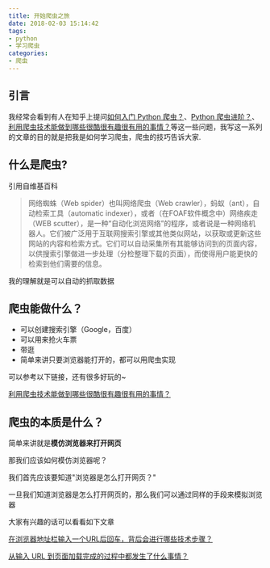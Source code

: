```yaml
---
title: 开始爬虫之旅
date: 2018-02-03 15:14:42
tags:
- python
- 学习爬虫
categories:
- 爬虫
---
```


## 引言

我经常会看到有人在知乎上提问[如何入门 Python 爬虫？](https://www.zhihu.com/question/20899988)、[Python 爬虫进阶？](https://www.zhihu.com/question/35461941)、[利用爬虫技术能做到哪些很酷很有趣很有用的事情？](https://www.zhihu.com/question/27621722)等这一些问题，我写这一系列的文章的目的就是把我是如何学习爬虫，爬虫的技巧告诉大家.

## 什么是爬虫?

引用自维基百科

> 网络蜘蛛（Web spider）也叫网络爬虫（Web crawler），蚂蚁（ant），自动检索工具（automatic indexer），或者（在FOAF软件概念中）网络疾走（WEB scutter），是一种“自动化浏览网络”的程序，或者说是一种网络机器人。它们被广泛用于互联网搜索引擎或其他类似网站，以获取或更新这些网站的内容和检索方式。它们可以自动采集所有其能够访问到的页面内容，以供搜索引擎做进一步处理（分检整理下载的页面），而使得用户能更快的检索到他们需要的信息。

我的理解就是可以自动的抓取数据

## 爬虫能做什么？

- 可以创建搜索引擎（Google，百度）
- 可以用来抢火车票
- 带逛
- 简单来讲只要浏览器能打开的，都可以用爬虫实现

可以参考以下链接，还有很多好玩的~

[利用爬虫技术能做到哪些很酷很有趣很有用的事情？
](https://www.zhihu.com/question/27621722)

## 爬虫的本质是什么？

简单来讲就是**模仿浏览器来打开网页**

那我们应该如何模仿浏览器呢？

我们首先应该要知道"浏览器是怎么打开网页？"

一旦我们知道浏览器是怎么打开网页的，那么我们可以通过同样的手段来模拟浏览器


大家有兴趣的话可以看看如下文章

[在浏览器地址栏输入一个URL后回车，背后会进行哪些技术步骤？](https://www.zhihu.com/question/34873227)

[从输入 URL 到页面加载完成的过程中都发生了什么事情？](http://fex.baidu.com/blog/2014/05/what-happen/)

